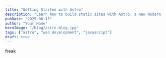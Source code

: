 ```yaml
---
title: "Getting Started with Astro"
description: "Learn how to build static sites with Astro, a new modern static site builder."
pubDate: "2025-06-15"
author: "Your Name"
heroImage: "/blog/astro-blog.jpg"
tags: ["astro", "web development", "javascript"]
draft: true 
---
```


freak